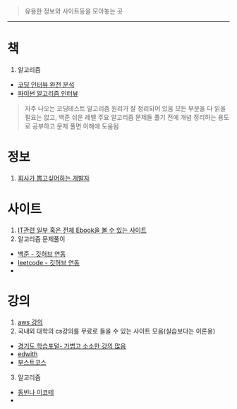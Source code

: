 >유용한 정보와 사이트등을 모아놓는 곳

---

# 책
1. 알고리즘
  - [코딩 인터뷰 완전 분석](https://naver.me/5cAudPOq)
  - [파이썬 알고리즘 인터뷰](http://www.yes24.com/Product/Goods/91084402)
  
>자주 나오는 코딩테스트 알고리즘 원리가 잘 정리되어 있음
>모든 부분을 다 읽을 필요는 없고, 백준 쉬운 레벨 주요 알고리즘 문제들 풀기 전에 개념 정리하는 용도로 공부하고 문제 풀면 이해에 도움됨
 
# 정보
1. [회사가 뽑고싶어하는 개발자](https://f-lab.kr/blog/developer-growth-strategy)

# 사이트
1. [IT관련 일부 혹은 전체 Ebook을 볼 수 있는 사이트](https://thebook.io/) 
2. 알고리즘 문제풀이
  - [백준 - 깃허브 연동](https://github.com/BaekjoonHub/BaekjoonHub)
  - [leetcode - 깃허브 연동](https://leetcode.com/)
  - 

# 강의
1. [aws 강의](https://www.udemy.com/course/aws-certified-solutions-architect-associate-2018/)
2. 국내외 대학의 cs강의를 무료로 들을 수 있는 사이트 모음(실습보다는 이론용)
  - [경기도 학습포털- 가볍고 소소한 강의 많음](https://www.gseek.kr/member/rl/courseInfo/B200/onCourseList.do?menuId=UB00&menuStep=2&pMenuId=OTOP&tCourseCategoryCode=B000&pCourseCategoryCode=B200&courseCategoryCode=B200#2)
  - [edwith](https://www.edwith.org/)
  - [부스트코스](https://www.boostcourse.org/opencourse)
3. 알고리즘
  - [동빈나 이코테](https://www.youtube.com/watch?v=m-9pAwq1o3w&list=PLRx0vPvlEmdAghTr5mXQxGpHjWqSz0dgC)
  - 
